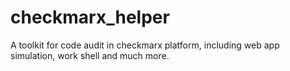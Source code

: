 # checkmarx_helper
A toolkit for code audit in checkmarx platform, including web app simulation, work shell and much more.
